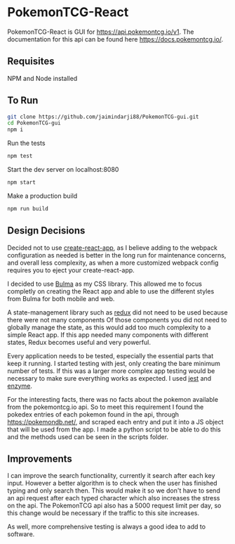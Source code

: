 # PokemonTCG-React

PokemonTCG-React is GUI for https://api.pokemontcg.io/v1.
The documentation for this api can be found here https://docs.pokemontcg.io/.

## Requisites

NPM and Node installed

## To Run

```bash
git clone https://github.com/jaimindarji88/PokemonTCG-gui.git
cd PokemonTCG-gui
npm i
```

Run the tests

```bash
npm test
```

Start the dev server on localhost:8080

```bash
npm start
```

Make a production build

```bash
npm run build
```

## Design Decisions

Decided not to use [create-react-app](https://github.com/facebook/create-react-app), as I believe adding to the webpack configuration as needed is better in the long run for maintenance concerns, and overall less complexity, as when a more customized webpack config requires you to eject your create-react-app.

I decided to use [Bulma](https://github.com/jgthms/bulma) as my CSS library. This allowed me to focus completly on creating the React app and able to use the different styles from Bulma for both mobile and web.

A state-management library such as [redux](https://github.com/reduxjs/redux) did not need to be used because there were not many components Of those components you did not need to globally manage the state, as this would add too much complexity to a simple React app. If this app needed many components with different states, Redux becomes useful and very powerful.

Every application needs to be tested, especially the essential parts that keep it running. I started testing with jest, only creating the bare minimum number of tests. If this was a larger more complex app testing would be necessary to make sure everything works as expected. I used [jest](https://github.com/facebook/jest) and [enzyme](https://github.com/airbnb/enzyme).

For the interesting facts, there was no facts about the pokemon available from the pokemontcg.io api. So to meet this requirement I found the pokedex entries of each pokemon found in the api, through https://pokemondb.net/, and scraped each entry and put it into a JS object that will be used from the app. I made a python script to be able to do this and the methods used can be seen in the scripts folder.

## Improvements

I can improve the search functionality, currently it search after each key input. However a better algorithm is to check when the user has finished typing and only search then. This would make it so we don't have to send an api request after each typed character which also increases the stress on the api. The PokemonTCG api also has a 5000 request limit per day, so this change would be necessary if the traffic to this site increases.

As well, more comprehensive testing is always a good idea to add to software.
